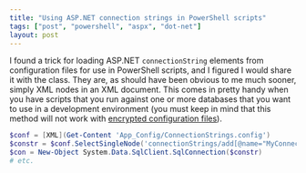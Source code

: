 ```yaml
---
title: "Using ASP.NET connection strings in PowerShell scripts"
tags: ["post", "powershell", "aspx", "dot-net"]
layout: post
---
```


I found a trick for loading ASP.NET `connectionString` elements from
configuration files for use in PowerShell scripts, and I figured I would share
it with the class. They are, as should have been obvious to me much sooner,
simply XML nodes in an XML document. This comes in pretty handy when you have
scripts that you run against one or more databases that you want to use in a
development environment (you must keep in mind that this method will not work
with
[encrypted configuration files](https://learn.microsoft.com/en-us/previous-versions/aspnet/dtkwfdky%28v=vs.100%29)).

```powershell
$conf = [XML](Get-Content 'App_Config/ConnectionStrings.config')
$constr = $conf.SelectSingleNode('connectionStrings/add[@name="MyConnectionString"]').connectionString
$con = New-Object System.Data.SqlClient.SqlConnection($constr)
# etc.
```
